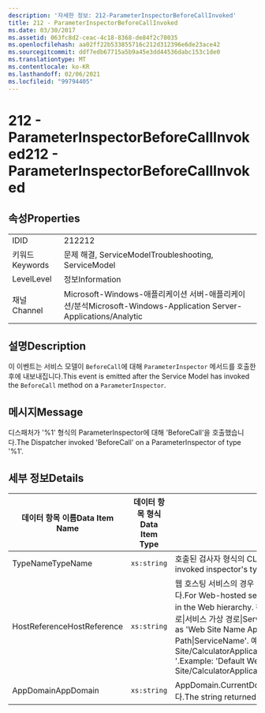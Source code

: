 ```yaml
---
description: '자세한 정보: 212-ParameterInspectorBeforeCallInvoked'
title: 212 - ParameterInspectorBeforeCallInvoked
ms.date: 03/30/2017
ms.assetid: 063fc8d2-ceac-4c18-8368-de84f2c78035
ms.openlocfilehash: aa02ff22b533855716c212d312396e6de23ace42
ms.sourcegitcommit: ddf7edb67715a5b9a45e3dd44536dabc153c1de0
ms.translationtype: MT
ms.contentlocale: ko-KR
ms.lasthandoff: 02/06/2021
ms.locfileid: "99794405"
---
```

# <a name="212---parameterinspectorbeforecallinvoked"></a><span data-ttu-id="f108e-103">212 - ParameterInspectorBeforeCallInvoked</span><span class="sxs-lookup"><span data-stu-id="f108e-103">212 - ParameterInspectorBeforeCallInvoked</span></span>

## <a name="properties"></a><span data-ttu-id="f108e-104">속성</span><span class="sxs-lookup"><span data-stu-id="f108e-104">Properties</span></span>  
  
|||  
|-|-|  
|<span data-ttu-id="f108e-105">ID</span><span class="sxs-lookup"><span data-stu-id="f108e-105">ID</span></span>|<span data-ttu-id="f108e-106">212</span><span class="sxs-lookup"><span data-stu-id="f108e-106">212</span></span>|  
|<span data-ttu-id="f108e-107">키워드</span><span class="sxs-lookup"><span data-stu-id="f108e-107">Keywords</span></span>|<span data-ttu-id="f108e-108">문제 해결, ServiceModel</span><span class="sxs-lookup"><span data-stu-id="f108e-108">Troubleshooting, ServiceModel</span></span>|  
|<span data-ttu-id="f108e-109">Level</span><span class="sxs-lookup"><span data-stu-id="f108e-109">Level</span></span>|<span data-ttu-id="f108e-110">정보</span><span class="sxs-lookup"><span data-stu-id="f108e-110">Information</span></span>|  
|<span data-ttu-id="f108e-111">채널</span><span class="sxs-lookup"><span data-stu-id="f108e-111">Channel</span></span>|<span data-ttu-id="f108e-112">Microsoft-Windows-애플리케이션 서버-애플리케이션/분석</span><span class="sxs-lookup"><span data-stu-id="f108e-112">Microsoft-Windows-Application Server-Applications/Analytic</span></span>|  
  
## <a name="description"></a><span data-ttu-id="f108e-113">설명</span><span class="sxs-lookup"><span data-stu-id="f108e-113">Description</span></span>  

 <span data-ttu-id="f108e-114">이 이벤트는 서비스 모델이 `BeforeCall`에 대해 `ParameterInspector` 메서드를 호출한 후에 내보내집니다.</span><span class="sxs-lookup"><span data-stu-id="f108e-114">This event is emitted after the Service Model has invoked the `BeforeCall` method on a `ParameterInspector`.</span></span>  
  
## <a name="message"></a><span data-ttu-id="f108e-115">메시지</span><span class="sxs-lookup"><span data-stu-id="f108e-115">Message</span></span>  

 <span data-ttu-id="f108e-116">디스패처가 '%1' 형식의 ParameterInspector에 대해 'BeforeCall'을 호출했습니다.</span><span class="sxs-lookup"><span data-stu-id="f108e-116">The Dispatcher invoked 'BeforeCall' on a ParameterInspector of type '%1'.</span></span>  
  
## <a name="details"></a><span data-ttu-id="f108e-117">세부 정보</span><span class="sxs-lookup"><span data-stu-id="f108e-117">Details</span></span>  
  
|<span data-ttu-id="f108e-118">데이터 항목 이름</span><span class="sxs-lookup"><span data-stu-id="f108e-118">Data Item Name</span></span>|<span data-ttu-id="f108e-119">데이터 항목 형식</span><span class="sxs-lookup"><span data-stu-id="f108e-119">Data Item Type</span></span>|<span data-ttu-id="f108e-120">설명</span><span class="sxs-lookup"><span data-stu-id="f108e-120">Description</span></span>|  
|--------------------|--------------------|-----------------|  
|<span data-ttu-id="f108e-121">TypeName</span><span class="sxs-lookup"><span data-stu-id="f108e-121">TypeName</span></span>|`xs:string`|<span data-ttu-id="f108e-122">호출된 검사자 형식의 CLR FullName입니다.</span><span class="sxs-lookup"><span data-stu-id="f108e-122">The CLR FullName of the invoked inspector's type.</span></span>|  
|<span data-ttu-id="f108e-123">HostReference</span><span class="sxs-lookup"><span data-stu-id="f108e-123">HostReference</span></span>|`xs:string`|<span data-ttu-id="f108e-124">웹 호스팅 서비스의 경우 이 필드는 웹 계층의 서비스를 고유하게 식별합니다.</span><span class="sxs-lookup"><span data-stu-id="f108e-124">For Web-hosted services, this field uniquely identifies the service in the Web hierarchy.</span></span> <span data-ttu-id="f108e-125">해당 형식은 ' 웹 사이트 이름 응용 프로그램 가상 경로&#124;서비스 가상 경로&#124;ServiceName '으로 정의 됩니다.</span><span class="sxs-lookup"><span data-stu-id="f108e-125">Its format is defined as 'Web Site Name Application Virtual Path&#124;Service Virtual Path&#124;ServiceName'.</span></span> <span data-ttu-id="f108e-126">예: ' Default Web Site/CalculatorApplication&#124;/CalculatorService.svc&#124;CalculatorService '.</span><span class="sxs-lookup"><span data-stu-id="f108e-126">Example: 'Default Web Site/CalculatorApplication&#124;/CalculatorService.svc&#124;CalculatorService'.</span></span>|  
|<span data-ttu-id="f108e-127">AppDomain</span><span class="sxs-lookup"><span data-stu-id="f108e-127">AppDomain</span></span>|`xs:string`|<span data-ttu-id="f108e-128">AppDomain.CurrentDomain.FriendlyName에서 반환되는 문자열입니다.</span><span class="sxs-lookup"><span data-stu-id="f108e-128">The string returned by AppDomain.CurrentDomain.FriendlyName.</span></span>|
